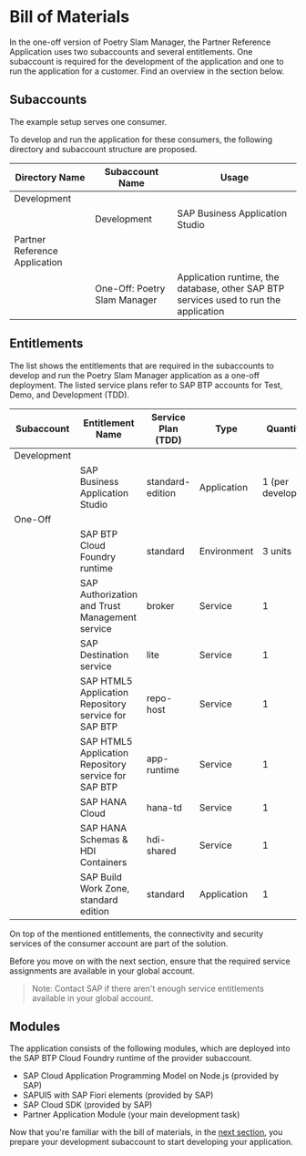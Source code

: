 # Bill of Materials
In the one-off version of Poetry Slam Manager, the Partner Reference Application uses two subaccounts and several entitlements. One subaccount is required for the development of the application and one to run the application for a customer. Find an overview in the section below.

## Subaccounts
The example setup serves one consumer.

To develop and run the application for these consumers, the following directory and subaccount structure are proposed.

| Directory Name                   | Subaccount Name                      | Usage                                                                                                       |
| --------------------             | --------------------                 | ----------------------------                                                                                |
| Development                      |                                      |                                                                                                             |
|                                  | Development                          | SAP Business Application Studio                                                                                 |
| Partner Reference Application    |                                      |                                                                                                             |
|                                  | One-Off: Poetry Slam Manager         | Application runtime, the database, other SAP BTP services used to run the application                       |

## Entitlements
The list shows the entitlements that are required in the subaccounts to develop and run the Poetry Slam Manager application as a one-off deployment. The listed service plans refer to SAP BTP accounts for Test, Demo, and Development (TDD). 

| Subaccount    |  Entitlement Name                                    | Service Plan (TDD)        | Type          | Quantity                          | 
| -----------   |  -------------------                                 | ---------                 | ---------     | ---------                         |
| Development   |                                                      |                           |               |                                   |
|               | SAP Business Application Studio                      | standard-edition          | Application   | 1 (per developer)                 |
| One-Off       |                                                      |                           |               |                                   |
|               | SAP BTP Cloud Foundry runtime                                | standard                  | Environment   | 3 units                           |
|               | SAP Authorization and Trust Management service       | broker                    | Service       | 1                                 | 
|               | SAP Destination service                              | lite                      | Service       | 1                                 | 
|               | SAP HTML5 Application Repository service for SAP BTP | repo-host                 | Service       | 1                                 | 
|               | SAP HTML5 Application Repository service for SAP BTP | app-runtime               | Service       | 1                                 | 
|               | SAP HANA Cloud                                       | hana-td                   | Service       | 1                                 | 
|               | SAP HANA Schemas & HDI Containers                    | hdi-shared                | Service       | 1                                 | 
|               | SAP Build Work Zone, standard edition                | standard                  | Application   | 1                                 |


On top of the mentioned entitlements, the connectivity and security services of the consumer account are part of the solution.

Before you move on with the next section, ensure that the required service assignments are available in your global account.

> Note: Contact SAP if there aren't enough service entitlements available in your global account.

## Modules
The application consists of the following modules, which are deployed into the SAP BTP Cloud Foundry runtime of the provider subaccount. 

- SAP Cloud Application Programming Model on Node.js (provided by SAP)
- SAPUI5 with SAP Fiori elements (provided by SAP)
- SAP Cloud SDK (provided by SAP)                                           
- Partner Application Module (your main development task)  

Now that you're familiar with the bill of materials, in the [next section](11-Prepare-BTP-Account.md), you prepare your development subaccount to start developing your application. 
